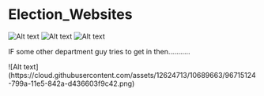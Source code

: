 # Election_Websites

![Alt text](https://cloud.githubusercontent.com/assets/12624713/10689514/6f7c4cc8-7999-11e5-8cdf-02bb4b91d0ec.png)
![Alt text](https://cloud.githubusercontent.com/assets/12624713/10689579/fb1809de-7999-11e5-877a-639812386432.png)
![Alt text](https://cloud.githubusercontent.com/assets/12624713/10689606/32a34404-799a-11e5-8ec7-8c3f02245909.png)
<p>  IF some other department guy tries to get in then...........</p>
![Alt text](https://cloud.githubusercontent.com/assets/12624713/10689663/96715124-799a-11e5-842a-d436603f9c42.png)
